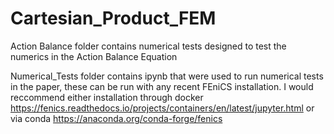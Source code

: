 # Cartesian_Product_FEM

Action Balance folder contains numerical tests designed to test the numerics in the Action Balance Equation

Numerical_Tests folder contains ipynb that were used to run numerical tests in the paper, these can be run with any recent FEniCS installation.
I would reccommend either installation through docker https://fenics.readthedocs.io/projects/containers/en/latest/jupyter.html or via conda https://anaconda.org/conda-forge/fenics
